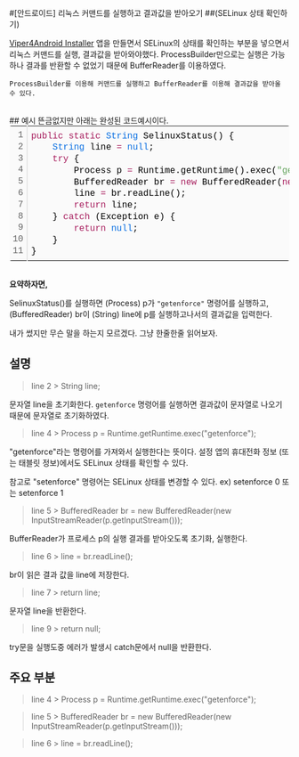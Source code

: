 #[안드로이드] 리눅스 커맨드를 실행하고 결과값을 받아오기
##(SELinux 상태 확인하기)
<br>

[Viper4Android Installer](http://http://overimagine.tistory.com/14) 앱을 만들면서 SELinux의 상태를 확인하는 부분을 넣으면서 리눅스 커맨드를 실행, 결과값을 받아와야했다. ProcessBuilder만으로는 실행은 가능하나 결과를 반환할 수 없었기 때문에 BufferReader를 이용하였다.
<br>

```
ProcessBuilder를 이용해 커맨드를 실행하고 BufferReader를 이용해 결과값을 받아올 수 있다.
```

<br>
## 예시
뜬금없지만 아래는 완성된 코드예시이다.
<center>
<div class="colorscripter-code" style="color:#010101; font-family:Consolas, 'Liberation Mono', Menlo, Courier, monospace !important; position:relative !important; overflow:auto"><table class="colorscripter-code-table" style="margin:0; padding:0; border:none; background-color:#fafafa; border-radius:4px;" cellspacing="0" cellpadding="0"><tr><td style="padding:6px; border-right:2px solid #e5e5e5"><div style="margin:0; padding:0; word-break:normal; text-align:right; color:#666; font-family:Consolas, 'Liberation Mono', Menlo, Courier, monospace !important; line-height:130%"><div style="line-height:130%">1</div><div style="line-height:130%">2</div><div style="line-height:130%">3</div><div style="line-height:130%">4</div><div style="line-height:130%">5</div><div style="line-height:130%">6</div><div style="line-height:130%">7</div><div style="line-height:130%">8</div><div style="line-height:130%">9</div><div style="line-height:130%">10</div><div style="line-height:130%">11</div></div></td><td style="padding:6px 0"><div align="left" style="margin:0; padding:0; color:#010101; font-family:Consolas, 'Liberation Mono', Menlo, Courier, monospace !important; line-height:130%"><div style="padding:0 6px; white-space:pre; line-height:130%"><span style="color:#a71d5d">public</span>&nbsp;<span style="color:#a71d5d">static</span>&nbsp;<span style="color:#066de2">String</span>&nbsp;SelinuxStatus()&nbsp;{</div><div style="padding:0 6px; white-space:pre; line-height:130%">&nbsp;&nbsp;&nbsp;&nbsp;<span style="color:#066de2">String</span>&nbsp;line&nbsp;<span style="color:#0086b3"></span><span style="color:#a71d5d">=</span>&nbsp;<span style="color:#066de2">null</span>;</div><div style="padding:0 6px; white-space:pre; line-height:130%">&nbsp;&nbsp;&nbsp;&nbsp;<span style="color:#a71d5d">try</span>&nbsp;{</div><div style="padding:0 6px; white-space:pre; line-height:130%">&nbsp;&nbsp;&nbsp;&nbsp;&nbsp;&nbsp;&nbsp;&nbsp;Process&nbsp;p&nbsp;<span style="color:#0086b3"></span><span style="color:#a71d5d">=</span>&nbsp;Runtime.getRuntime().exec(<span style="color:#63a35c">"getenforce"</span>);</div><div style="padding:0 6px; white-space:pre; line-height:130%">&nbsp;&nbsp;&nbsp;&nbsp;&nbsp;&nbsp;&nbsp;&nbsp;BufferedReader&nbsp;br&nbsp;<span style="color:#0086b3"></span><span style="color:#a71d5d">=</span>&nbsp;<span style="color:#a71d5d">new</span>&nbsp;BufferedReader(<span style="color:#a71d5d">new</span>&nbsp;InputStreamReader(p.getInputStream()));</div><div style="padding:0 6px; white-space:pre; line-height:130%">&nbsp;&nbsp;&nbsp;&nbsp;&nbsp;&nbsp;&nbsp;&nbsp;line&nbsp;<span style="color:#0086b3"></span><span style="color:#a71d5d">=</span>&nbsp;br.readLine();</div><div style="padding:0 6px; white-space:pre; line-height:130%">&nbsp;&nbsp;&nbsp;&nbsp;&nbsp;&nbsp;&nbsp;&nbsp;<span style="color:#a71d5d">return</span>&nbsp;line;</div><div style="padding:0 6px; white-space:pre; line-height:130%">&nbsp;&nbsp;&nbsp;&nbsp;}&nbsp;<span style="color:#a71d5d">catch</span>&nbsp;(Exception&nbsp;e)&nbsp;{</div><div style="padding:0 6px; white-space:pre; line-height:130%">&nbsp;&nbsp;&nbsp;&nbsp;&nbsp;&nbsp;&nbsp;&nbsp;<span style="color:#a71d5d">return</span>&nbsp;<span style="color:#066de2">null</span>;</div><div style="padding:0 6px; white-space:pre; line-height:130%">&nbsp;&nbsp;&nbsp;&nbsp;}</div><div style="padding:0 6px; white-space:pre; line-height:130%">}</div></div><div style="text-align:right; margin-top:-13px; margin-right:5px; font-size:9px; font-style:italic"><a href="http://colorscripter.com/info#e" target="_blank" style="color:#e5e5e5; text-decoration:none">Colored by Color Scripter</a></div></td><td style="vertical-align:bottom; padding:0 2px 4px 0"><a href="http://colorscripter.com/info#e" target="_blank" style="text-decoration:none; color:white"><span style="font-size:9px; word-break:normal; background-color:#e5e5e5; color:white; border-radius:10px; padding:1px">cs</span></a></td></tr></table></div>
</center>
<br>

**요약하자면,**

SelinuxStatus()를 실행하면 (Process) p가 `"getenforce"` 명령어를 실행하고, (BufferedReader) br이 (String) line에 p를 실행하고나서의 결과값을 입력한다.

내가 썼지만 무슨 말을 하는지 모르겠다. 그냥 한줄한줄 읽어보자.
<br>

## 설명

> line 2 > String line;

문자열 line을 초기화한다. `getenforce` 명령어를 실행하면 결과값이 문자열로 나오기 때문에 문자열로 초기화하였다.
<br>

> line 4 > Process p = Runtime.getRuntime.exec("getenforce");

"getenforce"라는 명령어를 가져와서 실행한다는 뜻이다. 설정 앱의 휴대전화 정보 (또는 태블릿 정보)에서도 SELinux 상태를 확인할 수 있다.

참고로 "setenforce" 명령어는 SELinux 상태를 변경할 수 있다.
ex) setenforce 0 또는 setenforce 1
<br>

> line 5 > BufferedReader br = new BufferedReader(new InputStreamReader(p.getInputStream()));

BufferReader가 프로세스 p의 실행 결과를 받아오도록 초기화, 실행한다.
<br>

> line 6 > line = br.readLine();

br이 읽은 결과 값을 line에 저장한다.
<br>

> line 7 > return line;

문자열 line을 반환한다.
<br>

> line 9 > return null;

try문을 실행도중 에러가 발생시 catch문에서 null을 반환한다.
<br>


## 주요 부분

> line 4 > Process p = Runtime.getRuntime.exec("getenforce");

> line 5 > BufferedReader br = new BufferedReader(new InputStreamReader(p.getInputStream()));

> line 6 > line = br.readLine();
